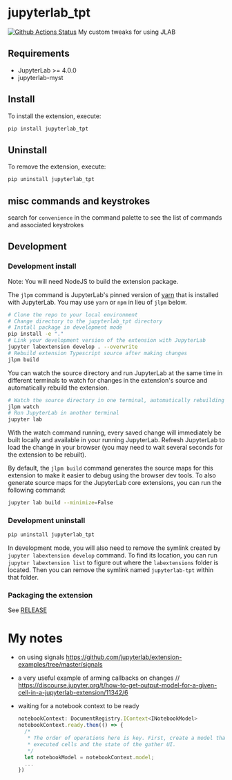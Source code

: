 # jupyterlab_tpt

[![Github Actions Status](https://github.com/parmentelat/jupyterlab-tpt/workflows/Build/badge.svg)](https://github.com/parmentelat/jupyterlab-tpt/actions/workflows/build.yml)
My custom tweaks for using JLAB

## Requirements

- JupyterLab >= 4.0.0
- jupyterlab-myst

## Install

To install the extension, execute:

```bash
pip install jupyterlab_tpt
```

## Uninstall

To remove the extension, execute:

```bash
pip uninstall jupyterlab_tpt
```

## misc commands and keystrokes

search for `convenience` in the command palette to see the list of commands and associated keystrokes

## Development

### Development install

Note: You will need NodeJS to build the extension package.

The `jlpm` command is JupyterLab's pinned version of
[yarn](https://yarnpkg.com/) that is installed with JupyterLab. You may use
`yarn` or `npm` in lieu of `jlpm` below.

```bash
# Clone the repo to your local environment
# Change directory to the jupyterlab_tpt directory
# Install package in development mode
pip install -e "."
# Link your development version of the extension with JupyterLab
jupyter labextension develop . --overwrite
# Rebuild extension Typescript source after making changes
jlpm build
```

You can watch the source directory and run JupyterLab at the same time in different terminals to watch for changes in the extension's source and automatically rebuild the extension.

```bash
# Watch the source directory in one terminal, automatically rebuilding when needed
jlpm watch
# Run JupyterLab in another terminal
jupyter lab
```

With the watch command running, every saved change will immediately be built locally and available in your running JupyterLab. Refresh JupyterLab to load the change in your browser (you may need to wait several seconds for the extension to be rebuilt).

By default, the `jlpm build` command generates the source maps for this extension to make it easier to debug using the browser dev tools. To also generate source maps for the JupyterLab core extensions, you can run the following command:

```bash
jupyter lab build --minimize=False
```

### Development uninstall

```bash
pip uninstall jupyterlab_tpt
```

In development mode, you will also need to remove the symlink created by `jupyter labextension develop`
command. To find its location, you can run `jupyter labextension list` to figure out where the `labextensions`
folder is located. Then you can remove the symlink named `jupyterlab-tpt` within that folder.

### Packaging the extension

See [RELEASE](RELEASE.md)

# My notes

- on using signals
  <https://github.com/jupyterlab/extension-examples/tree/master/signals>

- a very useful example of arming callbacks on changes
  // https://discourse.jupyter.org/t/how-to-get-output-model-for-a-given-cell-in-a-jupyterlab-extension/11342/6

- waiting for a notebook context to be ready
  ```js
  notebookContext: DocumentRegistry.IContext<INotebookModel>
  notebookContext.ready.then(() => {
    /*
     * The order of operations here is key. First, create a model that contains a log of
     * executed cells and the state of the gather UI.
     */
    let notebookModel = notebookContext.model;
    ...
  })
  ```
